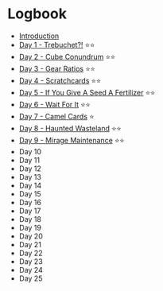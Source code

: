 # Logbook

- [Introduction](introduction.md)
- [Day 1 - Trebuchet?!](day01.md) ⭐️⭐️
- [Day 2 - Cube Conundrum](day02.md) ⭐️⭐️
- [Day 3 - Gear Ratios](day03.md) ⭐️⭐️
- [Day 4 - Scratchcards](day04.md) ⭐️⭐️
- [Day 5 - If You Give A Seed A Fertilizer](day05.md) ⭐️⭐️
- [Day 6 - Wait For It](day06.md) ⭐️⭐️
- [Day 7 - Camel Cards](day07.md) ⭐️
- [Day 8 - Haunted Wasteland](day08.md) ⭐️⭐️
- [Day 9 - Mirage Maintenance](day09.md) ⭐️⭐️
- Day 10
- Day 11
- Day 12
- Day 13
- Day 14
- Day 15
- Day 16
- Day 17
- Day 18
- Day 19
- Day 20
- Day 21
- Day 22
- Day 23
- Day 24
- Day 25
